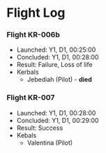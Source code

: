# Flight Log

### Flight KR-006b

* Launched: Y1, D1, 00:25:00
* Concluded: Y1, D1, 00:28:00
* Result: Failure, Loss of life
* Kerbals
  * Jebediah (Pilot) - **died**

### Flight KR-007

* Launched: Y1, D1, 00:28:00
* Concluded: Y1, D1, 00:29:00
* Result: Success
* Kebals
  * Valentina (Pilot)


